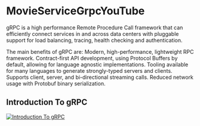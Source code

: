 # MovieServiceGrpcYouTube
gRPC is a high performance Remote Procedure Call framework that can efficiently connect services in and across data centers with pluggable support for load balancing, tracing, health checking and authentication.

The main benefits of gRPC are:
Modern, high-performance, lightweight RPC framework.
Contract-first API development, using Protocol Buffers by default, allowing for language agnostic implementations.
Tooling available for many languages to generate strongly-typed servers and clients.
Supports client, server, and bi-directional streaming calls.
Reduced network usage with Protobuf binary serialization.

## Introduction To gRPC
[![Introduction To gRPC](http://img.youtube.com/vi/Vsw4saPiTPM/0.jpg)](http://www.youtube.com/watch?v=Vsw4saPiTPM "Introduction To gRPC")
